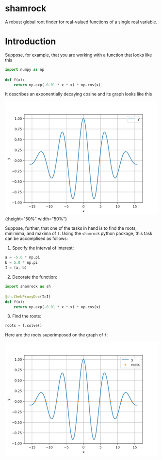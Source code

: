 # shamrock
A robust global root finder for real-valued functions of a single real variable.

# Introduction
Suppose, for example, that you are working with a function that looks like this

```python
import numpy as np

def f(x):
    return np.exp(-0.01 * x * x) * np.cos(x)
```
It describes an exponentially decaying cosine and its graph looks like this

![](img/mexhat_y_plot.png){:height="50%" width="50%"}

Suppose, further, that one of the tasks in hand is to find the roots, minimima, and maxima of `f`. Using the `shamrock` python package, this task can be accomplised as follows:

1. Specify the interval of interest: 
```python
a = -5.0 * np.pi
b = 5.0 * np.pi
I = (a, b)
```

2. Decorate the function:
```python
import shamrock as sh

@sh.ChebProxyDec(I=I)
def f(x):
    return np.exp(-0.01 * x * x) * np.cos(x)
```

3. Find the roots:
```python
roots = f.solve()
```

Here are the roots superimposed on the graph of `f`:

![](img/mexhat_y_and_roots_plot.png)